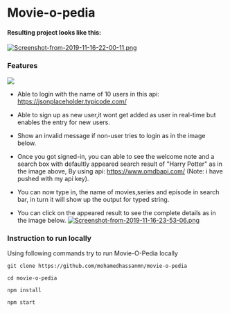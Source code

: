 # Movie-o-pedia

#### Resulting project looks like this:

[![Screenshot-from-2019-11-16-22-00-11.png](https://i.postimg.cc/X73KRp3b/Screenshot-from-2019-11-16-22-00-11.png)](https://postimg.cc/s16ZSfv6)

### Features
![](captured.gif)
* Able to login with the name of 10 users in this api: https://jsonplaceholder.typicode.com/
* Able to sign up as new user,it wont get added as user in real-time but enables the entry for new users.
* Show an invalid message if non-user tries to login as in the image below.

* Once you got signed-in, you can able to see the welcome note and a search box with defaultly appeared search result of "Harry Potter" as in the image above, By using api: https://www.omdbapi.com/ (Note: i have pushed with my api key).

* You can now type in, the name of movies,series and episode in search bar, in turn it will show up the output for typed string.
* You can click on the appeared result to see the complete details as in the image below. 
[![Screenshot-from-2019-11-16-23-53-06.png](https://i.postimg.cc/pLs0zBB0/Screenshot-from-2019-11-16-23-53-06.png)](https://postimg.cc/QFWkr1w5)
### Instruction to run locally
Using following commands try to run Movie-O-Pedia locally

`git clone https://github.com/mohamedhassanmn/movie-o-pedia`

`cd movie-o-pedia`

`npm install`

`npm start`
